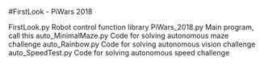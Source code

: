 #FirstLook - PiWars 2018


FirstLook.py			Robot control function library
PiWars_2018.py			Main program, call this
auto_MinimalMaze.py		Code for solving autonomous maze challenge
auto_Rainbow.py			Code for solving autonomous vision challenge
auto_SpeedTest.py		Code for solving autonomous speed challenge

